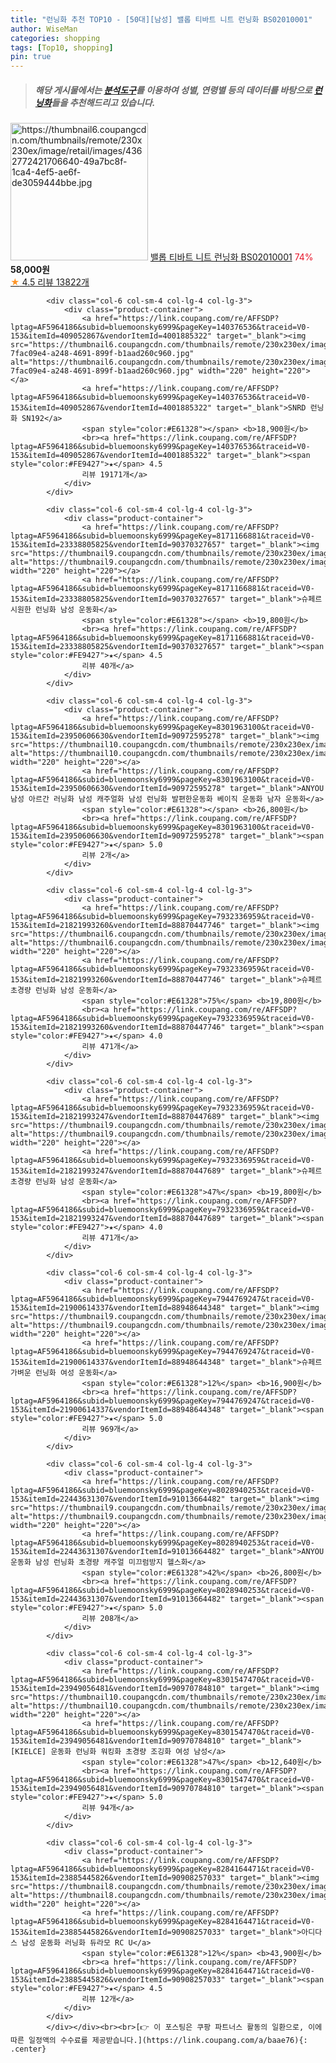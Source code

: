 ```yaml
---
title: "런닝화 추천 TOP10 - [50대][남성] 밸롭 티바트 니트 런닝화 BS02010001"
author: WiseMan
categories: shopping
tags: [Top10, shopping]
pin: true
---
```


> ##### 해당 게시물에서는 [**분석도구**](https://itemscout.io/)를 이용하여 **성별**, **연령별** 등의 데이터를 바탕으로 [**런닝화**](https://link.coupang.com/a/baae76)들을 추천해드리고 있습니다.
<div class="container"><div class="row">
            <div class="col-6 col-sm-4 col-lg-4 col-lg-3">
                <div class="product-container">
                    <a href="https://link.coupang.com/re/AFFSDP?lptag=AF5964186&subid=bluemoonsky6999&pageKey=1987199303&traceid=V0-153&itemId=3381211085&vendorItemId=71367870497" target="_blank"><img src="https://thumbnail6.coupangcdn.com/thumbnails/remote/230x230ex/image/retail/images/4362772421706640-49a7bc8f-1ca4-4ef5-ae6f-de3059444bbe.jpg" alt="https://thumbnail6.coupangcdn.com/thumbnails/remote/230x230ex/image/retail/images/4362772421706640-49a7bc8f-1ca4-4ef5-ae6f-de3059444bbe.jpg" width="220" height="220"></a>
                    <a href="https://link.coupang.com/re/AFFSDP?lptag=AF5964186&subid=bluemoonsky6999&pageKey=1987199303&traceid=V0-153&itemId=3381211085&vendorItemId=71367870497" target="_blank">밸롭 티바트 니트 런닝화 BS02010001</a>
                    <span style="color:#E61328">74%</span> <b>58,000원</b>
                    <br><a href="https://link.coupang.com/re/AFFSDP?lptag=AF5964186&subid=bluemoonsky6999&pageKey=1987199303&traceid=V0-153&itemId=3381211085&vendorItemId=71367870497" target="_blank"><span style="color:#FE9427">★</span> 4.5
                    리뷰 13822개</a>
                </div>
            </div>
            
            <div class="col-6 col-sm-4 col-lg-4 col-lg-3">
                <div class="product-container">
                    <a href="https://link.coupang.com/re/AFFSDP?lptag=AF5964186&subid=bluemoonsky6999&pageKey=140376536&traceid=V0-153&itemId=409052867&vendorItemId=4001885322" target="_blank"><img src="https://thumbnail6.coupangcdn.com/thumbnails/remote/230x230ex/image/retail/images/463318410326392-7fac09e4-a248-4691-899f-b1aad260c960.jpg" alt="https://thumbnail6.coupangcdn.com/thumbnails/remote/230x230ex/image/retail/images/463318410326392-7fac09e4-a248-4691-899f-b1aad260c960.jpg" width="220" height="220"></a>
                    <a href="https://link.coupang.com/re/AFFSDP?lptag=AF5964186&subid=bluemoonsky6999&pageKey=140376536&traceid=V0-153&itemId=409052867&vendorItemId=4001885322" target="_blank">SNRD 런닝화 SN192</a>
                    <span style="color:#E61328"></span> <b>18,900원</b>
                    <br><a href="https://link.coupang.com/re/AFFSDP?lptag=AF5964186&subid=bluemoonsky6999&pageKey=140376536&traceid=V0-153&itemId=409052867&vendorItemId=4001885322" target="_blank"><span style="color:#FE9427">★</span> 4.5
                    리뷰 19171개</a>
                </div>
            </div>
            
            <div class="col-6 col-sm-4 col-lg-4 col-lg-3">
                <div class="product-container">
                    <a href="https://link.coupang.com/re/AFFSDP?lptag=AF5964186&subid=bluemoonsky6999&pageKey=8171166881&traceid=V0-153&itemId=23338805825&vendorItemId=90370327657" target="_blank"><img src="https://thumbnail9.coupangcdn.com/thumbnails/remote/230x230ex/image/vendor_inventory/7320/444c4fd8bd17fa09de06aa17b7491fe9287edc8ec691eba2d9796c6bdbd1.png" alt="https://thumbnail9.coupangcdn.com/thumbnails/remote/230x230ex/image/vendor_inventory/7320/444c4fd8bd17fa09de06aa17b7491fe9287edc8ec691eba2d9796c6bdbd1.png" width="220" height="220"></a>
                    <a href="https://link.coupang.com/re/AFFSDP?lptag=AF5964186&subid=bluemoonsky6999&pageKey=8171166881&traceid=V0-153&itemId=23338805825&vendorItemId=90370327657" target="_blank">슈페르 시원한 런닝화 남성 운동화</a>
                    <span style="color:#E61328"></span> <b>19,800원</b>
                    <br><a href="https://link.coupang.com/re/AFFSDP?lptag=AF5964186&subid=bluemoonsky6999&pageKey=8171166881&traceid=V0-153&itemId=23338805825&vendorItemId=90370327657" target="_blank"><span style="color:#FE9427">★</span> 4.5
                    리뷰 40개</a>
                </div>
            </div>
            
            <div class="col-6 col-sm-4 col-lg-4 col-lg-3">
                <div class="product-container">
                    <a href="https://link.coupang.com/re/AFFSDP?lptag=AF5964186&subid=bluemoonsky6999&pageKey=8301963100&traceid=V0-153&itemId=23950606630&vendorItemId=90972595278" target="_blank"><img src="https://thumbnail10.coupangcdn.com/thumbnails/remote/230x230ex/image/vendor_inventory/5c7f/b585053cebd4ef36e5069e7f5ede1076c2d0ea26b74bb5bcd125ab0b35e4.jpg" alt="https://thumbnail10.coupangcdn.com/thumbnails/remote/230x230ex/image/vendor_inventory/5c7f/b585053cebd4ef36e5069e7f5ede1076c2d0ea26b74bb5bcd125ab0b35e4.jpg" width="220" height="220"></a>
                    <a href="https://link.coupang.com/re/AFFSDP?lptag=AF5964186&subid=bluemoonsky6999&pageKey=8301963100&traceid=V0-153&itemId=23950606630&vendorItemId=90972595278" target="_blank">ANYOU 남성 아르간 러닝화 남성 캐주얼화 남성 런닝화 발편한운동화 베이직 운동화 남자 운동화</a>
                    <span style="color:#E61328"></span> <b>26,800원</b>
                    <br><a href="https://link.coupang.com/re/AFFSDP?lptag=AF5964186&subid=bluemoonsky6999&pageKey=8301963100&traceid=V0-153&itemId=23950606630&vendorItemId=90972595278" target="_blank"><span style="color:#FE9427">★</span> 5.0
                    리뷰 2개</a>
                </div>
            </div>
            
            <div class="col-6 col-sm-4 col-lg-4 col-lg-3">
                <div class="product-container">
                    <a href="https://link.coupang.com/re/AFFSDP?lptag=AF5964186&subid=bluemoonsky6999&pageKey=7932336959&traceid=V0-153&itemId=21821993260&vendorItemId=88870447746" target="_blank"><img src="https://thumbnail6.coupangcdn.com/thumbnails/remote/230x230ex/image/vendor_inventory/eb0f/76d2f0f6a3603d3305084eb564a2d0d25ed687574c4ac90a21a8fbce0557.png" alt="https://thumbnail6.coupangcdn.com/thumbnails/remote/230x230ex/image/vendor_inventory/eb0f/76d2f0f6a3603d3305084eb564a2d0d25ed687574c4ac90a21a8fbce0557.png" width="220" height="220"></a>
                    <a href="https://link.coupang.com/re/AFFSDP?lptag=AF5964186&subid=bluemoonsky6999&pageKey=7932336959&traceid=V0-153&itemId=21821993260&vendorItemId=88870447746" target="_blank">슈페르 초경량 런닝화 남성 운동화</a>
                    <span style="color:#E61328">75%</span> <b>19,800원</b>
                    <br><a href="https://link.coupang.com/re/AFFSDP?lptag=AF5964186&subid=bluemoonsky6999&pageKey=7932336959&traceid=V0-153&itemId=21821993260&vendorItemId=88870447746" target="_blank"><span style="color:#FE9427">★</span> 4.0
                    리뷰 471개</a>
                </div>
            </div>
            
            <div class="col-6 col-sm-4 col-lg-4 col-lg-3">
                <div class="product-container">
                    <a href="https://link.coupang.com/re/AFFSDP?lptag=AF5964186&subid=bluemoonsky6999&pageKey=7932336959&traceid=V0-153&itemId=21821993247&vendorItemId=88870447689" target="_blank"><img src="https://thumbnail9.coupangcdn.com/thumbnails/remote/230x230ex/image/vendor_inventory/9403/b26943d97f5d5fa40c69e92e1fd7747a4912812fc418adc7d67f61b98a30.png" alt="https://thumbnail9.coupangcdn.com/thumbnails/remote/230x230ex/image/vendor_inventory/9403/b26943d97f5d5fa40c69e92e1fd7747a4912812fc418adc7d67f61b98a30.png" width="220" height="220"></a>
                    <a href="https://link.coupang.com/re/AFFSDP?lptag=AF5964186&subid=bluemoonsky6999&pageKey=7932336959&traceid=V0-153&itemId=21821993247&vendorItemId=88870447689" target="_blank">슈페르 초경량 런닝화 남성 운동화</a>
                    <span style="color:#E61328">47%</span> <b>19,800원</b>
                    <br><a href="https://link.coupang.com/re/AFFSDP?lptag=AF5964186&subid=bluemoonsky6999&pageKey=7932336959&traceid=V0-153&itemId=21821993247&vendorItemId=88870447689" target="_blank"><span style="color:#FE9427">★</span> 4.0
                    리뷰 471개</a>
                </div>
            </div>
            
            <div class="col-6 col-sm-4 col-lg-4 col-lg-3">
                <div class="product-container">
                    <a href="https://link.coupang.com/re/AFFSDP?lptag=AF5964186&subid=bluemoonsky6999&pageKey=7944769247&traceid=V0-153&itemId=21900614337&vendorItemId=88948644348" target="_blank"><img src="https://thumbnail9.coupangcdn.com/thumbnails/remote/230x230ex/image/vendor_inventory/11e9/d318facc4c4995c35b93a64ed0565f83ac23c2a124ab6a37c19587532133.png" alt="https://thumbnail9.coupangcdn.com/thumbnails/remote/230x230ex/image/vendor_inventory/11e9/d318facc4c4995c35b93a64ed0565f83ac23c2a124ab6a37c19587532133.png" width="220" height="220"></a>
                    <a href="https://link.coupang.com/re/AFFSDP?lptag=AF5964186&subid=bluemoonsky6999&pageKey=7944769247&traceid=V0-153&itemId=21900614337&vendorItemId=88948644348" target="_blank">슈페르 가벼운 런닝화 여성 운동화</a>
                    <span style="color:#E61328">12%</span> <b>16,900원</b>
                    <br><a href="https://link.coupang.com/re/AFFSDP?lptag=AF5964186&subid=bluemoonsky6999&pageKey=7944769247&traceid=V0-153&itemId=21900614337&vendorItemId=88948644348" target="_blank"><span style="color:#FE9427">★</span> 5.0
                    리뷰 969개</a>
                </div>
            </div>
            
            <div class="col-6 col-sm-4 col-lg-4 col-lg-3">
                <div class="product-container">
                    <a href="https://link.coupang.com/re/AFFSDP?lptag=AF5964186&subid=bluemoonsky6999&pageKey=8028940253&traceid=V0-153&itemId=22443631307&vendorItemId=91013664482" target="_blank"><img src="https://thumbnail9.coupangcdn.com/thumbnails/remote/230x230ex/image/vendor_inventory/3ac1/4011807db25710698a875a498ef7a3733ad892720b9a26950de85cdf08c3.jpg" alt="https://thumbnail9.coupangcdn.com/thumbnails/remote/230x230ex/image/vendor_inventory/3ac1/4011807db25710698a875a498ef7a3733ad892720b9a26950de85cdf08c3.jpg" width="220" height="220"></a>
                    <a href="https://link.coupang.com/re/AFFSDP?lptag=AF5964186&subid=bluemoonsky6999&pageKey=8028940253&traceid=V0-153&itemId=22443631307&vendorItemId=91013664482" target="_blank">ANYOU 운동화 남성 런닝화 초경량 캐주얼 미끄럼방지 헬스화</a>
                    <span style="color:#E61328">42%</span> <b>26,800원</b>
                    <br><a href="https://link.coupang.com/re/AFFSDP?lptag=AF5964186&subid=bluemoonsky6999&pageKey=8028940253&traceid=V0-153&itemId=22443631307&vendorItemId=91013664482" target="_blank"><span style="color:#FE9427">★</span> 5.0
                    리뷰 208개</a>
                </div>
            </div>
            
            <div class="col-6 col-sm-4 col-lg-4 col-lg-3">
                <div class="product-container">
                    <a href="https://link.coupang.com/re/AFFSDP?lptag=AF5964186&subid=bluemoonsky6999&pageKey=8301547470&traceid=V0-153&itemId=23949056481&vendorItemId=90970784810" target="_blank"><img src="https://thumbnail10.coupangcdn.com/thumbnails/remote/230x230ex/image/vendor_inventory/60ae/c76d59564ff1f618fb8578aae4a709b55ec4183e58f41772b5fee28b85de.jpg" alt="https://thumbnail10.coupangcdn.com/thumbnails/remote/230x230ex/image/vendor_inventory/60ae/c76d59564ff1f618fb8578aae4a709b55ec4183e58f41772b5fee28b85de.jpg" width="220" height="220"></a>
                    <a href="https://link.coupang.com/re/AFFSDP?lptag=AF5964186&subid=bluemoonsky6999&pageKey=8301547470&traceid=V0-153&itemId=23949056481&vendorItemId=90970784810" target="_blank">[KIELCE] 운동화 런닝화 워킹화 초경량 조깅화 여성 남성</a>
                    <span style="color:#E61328">47%</span> <b>12,640원</b>
                    <br><a href="https://link.coupang.com/re/AFFSDP?lptag=AF5964186&subid=bluemoonsky6999&pageKey=8301547470&traceid=V0-153&itemId=23949056481&vendorItemId=90970784810" target="_blank"><span style="color:#FE9427">★</span> 5.0
                    리뷰 94개</a>
                </div>
            </div>
            
            <div class="col-6 col-sm-4 col-lg-4 col-lg-3">
                <div class="product-container">
                    <a href="https://link.coupang.com/re/AFFSDP?lptag=AF5964186&subid=bluemoonsky6999&pageKey=8284164471&traceid=V0-153&itemId=23885445826&vendorItemId=90908257033" target="_blank"><img src="https://thumbnail8.coupangcdn.com/thumbnails/remote/230x230ex/image/vendor_inventory/75ec/d8e73899e2544c88c200ed52c8620ccef180dcc6a9131fd18aa236a405aa.jpg" alt="https://thumbnail8.coupangcdn.com/thumbnails/remote/230x230ex/image/vendor_inventory/75ec/d8e73899e2544c88c200ed52c8620ccef180dcc6a9131fd18aa236a405aa.jpg" width="220" height="220"></a>
                    <a href="https://link.coupang.com/re/AFFSDP?lptag=AF5964186&subid=bluemoonsky6999&pageKey=8284164471&traceid=V0-153&itemId=23885445826&vendorItemId=90908257033" target="_blank">아디다스 남성 운동화 러닝화 듀라모 RC U</a>
                    <span style="color:#E61328">12%</span> <b>43,900원</b>
                    <br><a href="https://link.coupang.com/re/AFFSDP?lptag=AF5964186&subid=bluemoonsky6999&pageKey=8284164471&traceid=V0-153&itemId=23885445826&vendorItemId=90908257033" target="_blank"><span style="color:#FE9427">★</span> 4.5
                    리뷰 12개</a>
                </div>
            </div>
            </div></div><br><br>[👉 이 포스팅은 쿠팡 파트너스 활동의 일환으로, 이에 따른 일정액의 수수료를 제공받습니다.](https://link.coupang.com/a/baae76){: .center}